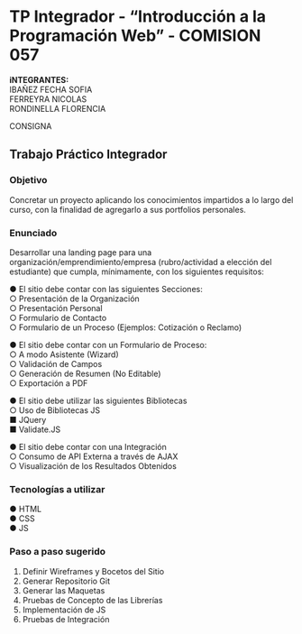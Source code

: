 # TP Integrador - “Introducción a la Programación Web” - COMISION 057

**iNTEGRANTES:**  
IBAÑEZ FECHA SOFIA  
FERREYRA NICOLAS  
RONDINELLA FLORENCIA  


CONSIGNA    
## Trabajo Práctico Integrador

### Objetivo
Concretar un proyecto aplicando los conocimientos impartidos a lo largo del curso, con la
finalidad de agregarlo a sus portfolios personales.

### Enunciado  
Desarrollar una landing page para una organización/emprendimiento/empresa
(rubro/actividad a elección del estudiante) que cumpla, mínimamente, con los siguientes
requisitos:

● El sitio debe contar con las siguientes Secciones:   
○ Presentación de la Organización   
○ Presentación Personal   
○ Formulario de Contacto   
○ Formulario de un Proceso (Ejemplos: Cotización o Reclamo)   

● El sitio debe contar con un Formulario de Proceso:   
○ A modo Asistente (Wizard)   
○ Validación de Campos   
○ Generación de Resumen (No Editable)   
○ Exportación a PDF   

● El sitio debe utilizar las siguientes Bibliotecas     
○ Uso de Bibliotecas JS   
■ JQuery   
■ Validate.JS   

● El sitio debe contar con una Integración  
○ Consumo de API Externa a través de AJAX   
○ Visualización de los Resultados Obtenidos   

### Tecnologías a utilizar     
● HTML   
● CSS   
● JS   

### Paso a paso sugerido   
1) Definir Wireframes y Bocetos del Sitio
2) Generar Repositorio Git
3) Generar las Maquetas
4) Pruebas de Concepto de las Librerías
5) Implementación de JS
6) Pruebas de Integración


